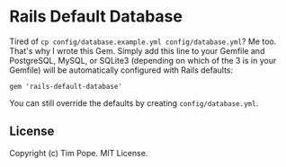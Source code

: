 # Rails Default Database

Tired of `cp config/database.example.yml config/database.yml`? Me too.
That's why I wrote this Gem.  Simply add this line to your Gemfile and
PostgreSQL, MySQL, or SQLite3 (depending on which of the 3 is in your
Gemfile) will be automatically configured with Rails defaults:

    gem 'rails-default-database'

You can still override the defaults by creating `config/database.yml`.

License
-------

Copyright (c) Tim Pope.  MIT License.
